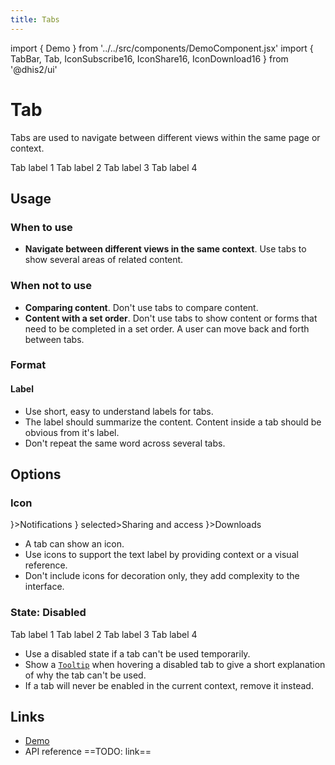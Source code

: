 ```yaml
---
title: Tabs
---
```


import { Demo } from '../../src/components/DemoComponent.jsx'
import { TabBar, Tab, IconSubscribe16, IconShare16, IconDownload16 } from '@dhis2/ui'

# Tab

Tabs are used to navigate between different views within the same page or context.

<Demo>
    <TabBar>
        <Tab>Tab label 1</Tab>
        <Tab selected>Tab label 2</Tab>
        <Tab>Tab label 3</Tab>
        <Tab>Tab label 4</Tab>
    </TabBar>
</Demo>

## Usage

### When to use

-   **Navigate between different views in the same context**. Use tabs to show several areas of related content.

### When not to use

-   **Comparing content**. Don't use tabs to compare content.
-   **Content with a set order**. Don't use tabs to show content or forms that need to be completed in a set order. A user can move back and forth between tabs.

### Format

#### Label

-   Use short, easy to understand labels for tabs.
-   The label should summarize the content. Content inside a tab should be obvious from it's label.
-   Don't repeat the same word across several tabs.

## Options

### Icon

<Demo>
    <TabBar>
        <Tab icon={<IconSubscribe16/>}>Notifications</Tab>
        <Tab icon={<IconShare16/>} selected>Sharing and access</Tab>
        <Tab icon={<IconDownload16/>}>Downloads</Tab>
    </TabBar>
</Demo>

-   A tab can show an icon.
-   Use icons to support the text label by providing context or a visual reference.
-   Don't include icons for decoration only, they add complexity to the interface.

### State: Disabled

<Demo>
    <TabBar>
        <Tab>Tab label 1</Tab>
        <Tab selected>Tab label 2</Tab>
        <Tab disabled >Tab label 3</Tab>
        <Tab disabled>Tab label 4</Tab>
    </TabBar>
</Demo>

-   Use a disabled state if a tab can't be used temporarily.
-   Show a [`Tooltip`](tooltip.md) when hovering a disabled tab to give a short explanation of why the tab can't be used.
-   If a tab will never be enabled in the current context, remove it instead.

## Links

-   [Demo](https://ui.dhis2.nu/demo/?path=/story/data-display-tooltip--default-placement-top)
-   API reference ==TODO: link==
